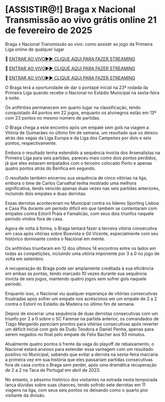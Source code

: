 # [ASSISTIR@!] Braga x Nacional Transmissão ao vivo grátis online 21 de fevereiro de 2025
Braga x Nacional Transmissão ao vivo: como assistir ao jogo da Primeira Liga online de qualquer lugar

🔴 [ENTRAR AO VIVO►► CLIQUE AQUI PARA FAZER STREAMING](https://jpn-srt.blogspot.com/2025/02/soccer.html)

🔴 [ENTRAR AO VIVO►► CLIQUE AQUI PARA FAZER STREAMING](https://jpn-srt.blogspot.com/2025/02/soccer.html)

🔴 [ENTRAR AO VIVO►► CLIQUE AQUI PARA FAZER STREAMING](https://jpn-srt.blogspot.com/2025/02/soccer.html)

O Braga terá a oportunidade de dar o pontapé inicial na 23ª rodada da Primeira Liga quando recebe o Nacional no Estádio Municipal na sexta-feira à noite.

Os anfitriões permanecem em quarto lugar na classificação, tendo conquistado 44 pontos em 22 jogos, enquanto os alvinegros estão em 13º com 23 pontos no mesmo número de partidas.

O Braga chega a este encontro após um empate sem gols na viagem a Vitória de Guimarães no último fim de semana, um resultado que os deixou atrás das vagas da Liga Europa e da Liga dos Campeões por dois e seis pontos, respectivamente.

Embora o resultado tenha estendido a sequência invicta dos Arsenalistas na Primeira Liga para seis partidas, pareceu mais como dois pontos perdidos, já que eles estavam empatados com o terceiro colocado Porto e apenas quatro pontos atrás do Benfica em segundo.

O resultado também encerrou sua sequência de cinco vitórias na liga, embora o time de Carlos Carvalhal tenha mostrado uma melhora significativa, tendo vencido apenas duas vezes nas seis partidas anteriores, incluindo dois empates e duas derrotas.

Essas derrotas aconteceram no Municipal contra os líderes Sporting Lisboa e Casa Pia durante um período difícil em que também se contentaram com empates contra Estoril Praia e Famalicão, com seus dois triunfos naquele período vindos fora de casa.

Agora de volta à forma, o Braga tentará fazer a terceira vitória consecutiva em casa após vitórias sobre Boavista e Gil Vicente, especialmente com seu histórico dominante contra o Nacional em mente.

Os anfitriões triunfaram em 12 dos últimos 14 encontros entre os lados em todas as competições, incluindo uma vitória imponente por 3 a 0 no jogo de volta em setembro.

A recuperação do Braga pode ser amplamente creditada à sua eficiência em ambas as pontas, tendo marcado 10 vezes durante sua sequência invicta de seis jogos, mantendo quatro jogos sem sofrer gols naquele período.

Enquanto isso, o Nacional viu qualquer esperança de vitórias consecutivas frustradas após sofrer um empate nos acréscimos em um empate de 2 a 2 contra o Estoril no Estádio da Madeira no último fim de semana.

Depois de encerrar uma sequência de duas derrotas consecutivas com um triunfo por 2 a 0 sobre o SC Farense na partida anterior, os comandados de Tiago Margarido pareciam prontos para vitórias consecutivas após reverter um déficit inicial com gols de Dudu Teodora e Daniel Penha, apenas para serem negados no final pelo empate de Felix Bacher aos 93 minutos.

Atualmente quatro pontos à frente da vaga do playoff de rebaixamento, o Nacional estará ansioso para estender essa vantagem com um resultado positivo no Municipal, sabendo que evitar a derrota na sexta-feira marcaria a primeira vez em sua história que eles passariam partidas consecutivas fora de casa contra o Braga sem perder, após uma dramática recuperação de 2 a 2 na Taca de Portugal em abril de 2023.

No entanto, o péssimo histórico dos visitantes na estrada nesta temporada lança dúvidas sobre suas chances, tendo sofrido sete derrotas em 11 viagens na liga, com seus seis pontos os deixando como o quarto pior visitante da divisão.
